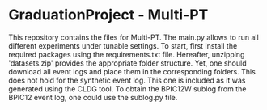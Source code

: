 # GraduationProject - Multi-PT

This repository contains the files for Multi-PT. The main.py allows to run all different experiments under tunable settings. To start, first install the required packages using the requirements.txt file. Hereafter, unzipping 'datasets.zip' provides the appropriate folder structure. Yet, one should download all event logs and place them in the corresponding folders. This does not hold for the synthetic event log. This one is included as it was generated using the CLDG tool. To obtain the BPIC12W sublog from the BPIC12 event log, one could use the sublog.py file.
